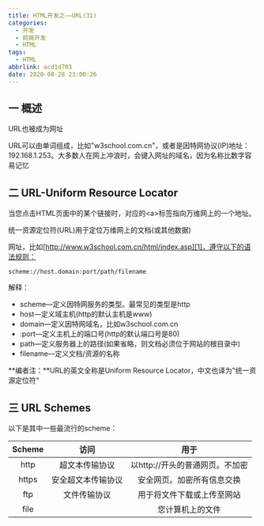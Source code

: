 ```yaml
---
title: HTML开发之——URL(31)
categories:
  - 开发
  - 前端开发
  - HTML
tags:
  - HTML
abbrlink: acd1d703
date: 2020-08-28 23:00:26
---
```

## 一 概述

URL也被成为网址

URL可以由单词组成，比如"w3school.com.cn"，或者是因特网协议(IP)地址：192.168.1.253。大多数人在网上冲浪时，会键入网址的域名，因为名称比数字容易记忆

<!--more-->

## 二 URL-Uniform Resource Locator

当您点击HTML页面中的某个链接时，对应的\<a>标签指向万维网上的一个地址。

统一资源定位符(URL)用于定位万维网上的文档(或其他数据)

网址，比如[http://www.w3school.com.cn/html/index.asp][1]，遵守以下的语法规则：

```
scheme://host.domain:port/path/filename
```

解释：

* scheme—定义因特网服务的类型。最常见的类型是http
* host—定义域主机(http的默认主机是www)
* domain—定义因特网域名，比如w3school.com.cn
* :port—定义主机上的端口号(http的默认端口号是80)
* path—定义服务器上的路径(如果省略，则文档必须位于网站的根目录中)
* filename—定义文档/资源的名称

**编者注：**URL的英文全称是Uniform Resource Locator，中文也译为"统一资源定位符"

## 三 URL Schemes

以下是其中一些最流行的scheme：

| Scheme |        访问        |              用于               |
| :----: | :----------------: | :-----------------------------: |
|  http  |   超文本传输协议   | 以http://开头的普通网页。不加密 |
| https  | 安全超文本传输协议 |   安全网页。加密所有信息交换    |
|  ftp   |    文件传输协议    |   用于将文件下载或上传至网站    |
|  file  |                    |        您计算机上的文件         |



[1]:http://www.w3school.com.cn/html/index.asp